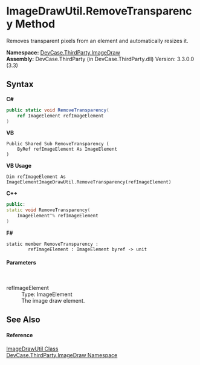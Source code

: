 # ImageDrawUtil.RemoveTransparency Method 
 

Removes transparent pixels from an element and automatically resizes it.

**Namespace:**&nbsp;<a href="N_DevCase_ThirdParty_ImageDraw">DevCase.ThirdParty.ImageDraw</a><br />**Assembly:**&nbsp;DevCase.ThirdParty (in DevCase.ThirdParty.dll) Version: 3.3.0.0 (3.3)

## Syntax

**C#**<br />
``` C#
public static void RemoveTransparency(
	ref ImageElement refImageElement
)
```

**VB**<br />
``` VB
Public Shared Sub RemoveTransparency ( 
	ByRef refImageElement As ImageElement
)
```

**VB Usage**<br />
``` VB Usage
Dim refImageElement As ImageElementImageDrawUtil.RemoveTransparency(refImageElement)
```

**C++**<br />
``` C++
public:
static void RemoveTransparency(
	ImageElement^% refImageElement
)
```

**F#**<br />
``` F#
static member RemoveTransparency : 
        refImageElement : ImageElement byref -> unit 

```


#### Parameters
&nbsp;<dl><dt>refImageElement</dt><dd>Type: ImageElement<br />The image draw element.</dd></dl>

## See Also


#### Reference
<a href="T_DevCase_ThirdParty_ImageDraw_ImageDrawUtil">ImageDrawUtil Class</a><br /><a href="N_DevCase_ThirdParty_ImageDraw">DevCase.ThirdParty.ImageDraw Namespace</a><br />